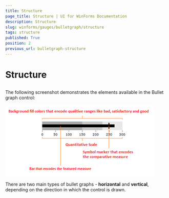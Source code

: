 ```yaml
---
title: Structure
page_title: Structure | UI for WinForms Documentation
description: Structure
slug: winforms/gauges/bulletgraph/structure
tags: structure
published: True
position: 2
previous_url: bulletgraph-structure
---
```


# Structure



## 

The following screenshot demonstrates the elements available in the Bullet graph control:  

![bulletgraph-structure 001](images/bulletgraph-structure001.png)

There are two main types of bullet graphs - __horizontal__ and __vertical__, depending on the direction in which the control is drawn.
        
